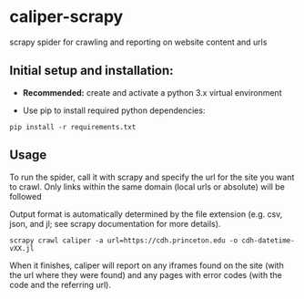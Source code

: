 # caliper-scrapy
scrapy spider for crawling and reporting on website content and urls

## Initial setup and installation:

- **Recommended:** create and activate a python 3.x virtual environment

- Use pip to install required python dependencies:
```
pip install -r requirements.txt
```

## Usage

To run the spider, call it with scrapy and specify the url for the site you want to crawl.  Only links within the same domain (local urls or absolute) will be followed

Output format is automatically determined by the file extension (e.g. csv, json, and jl; see scrapy documentation for more details).
```
scrapy crawl caliper -a url=https://cdh.princeton.edu -o cdh-datetime-vXX.jl
```
When it finishes, caliper will report on any iframes found on the site (with the url where they were found) and any pages with error codes (with the code and the referring url).
